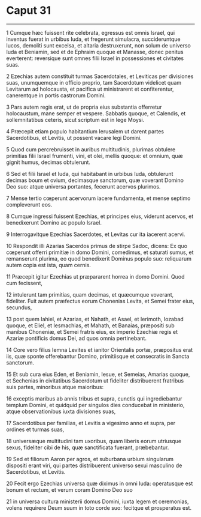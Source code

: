 # Caput 31

***

1 Cumque hæc fuissent rite celebrata, egressus est omnis Israel, qui inventus fuerat in urbibus Iuda, et fregerunt simulacra, succideruntque lucos, demoliti sunt excelsa, et altaria destruxerunt, non solum de universo Iuda et Beniamin, sed et de Ephraim quoque et Manasse, donec penitus everterent: reversique sunt omnes filii Israel in possessiones et civitates suas.

2 Ezechias autem constituit turmas Sacerdotales, et Leviticas per divisiones suas, unumquemque in officio proprio, tam Sacerdotum videlicet quam Levitarum ad holocausta, et pacifica ut ministrarent et confiterentur, canerentque in portis castrorum Domini.

3 Pars autem regis erat, ut de propria eius substantia offerretur holocaustum, mane semper et vespere. Sabbatis quoque, et Calendis, et sollemnitatibus ceteris, sicut scriptum est in lege Moysi.

4 Præcepit etiam populo habitantium Ierusalem ut darent partes Sacerdotibus, et Levitis, ut possent vacare legi Domini.

5 Quod cum percrebruisset in auribus multitudinis, plurimas obtulere primitias filii Israel frumenti, vini, et olei, mellis quoque: et omnium, quæ gignit humus, decimas obtulerunt.

6 Sed et filii Israel et Iuda, qui habitabant in urbibus Iuda, obtulerunt decimas boum et ovium, decimasque sanctorum, quæ voverant Domino Deo suo: atque universa portantes, fecerunt acervos plurimos.

7 Mense tertio cœperunt acervorum iacere fundamenta, et mense septimo compleverunt eos.

8 Cumque ingressi fuissent Ezechias, et principes eius, viderunt acervos, et benedixerunt Domino ac populo Israel.

9 Interrogavitque Ezechias Sacerdotes, et Levitas cur ita iacerent acervi.

10 Respondit illi Azarias Sacerdos primus de stirpe Sadoc, dicens: Ex quo cœperunt offerri primitiæ in domo Domini, comedimus, et saturati sumus, et remanserunt plurima, eo quod benedixerit Dominus populo suo: reliquarum autem copia est ista, quam cernis.

11 Præcepit igitur Ezechias ut præpararent horrea in domo Domini. Quod cum fecissent,

12 intulerunt tam primitias, quam decimas, et quæcumque voverant, fideliter. Fuit autem præfectus eorum Chonenias Levita, et Semei frater eius, secundus,

13 post quem Iahiel, et Azarias, et Nahath, et Asael, et Ierimoth, Iozabad quoque, et Eliel, et Iesmachias, et Mahath, et Banaias, præpositi sub manibus Choneniæ, et Semei fratris eius, ex imperio Ezechiæ regis et Azariæ pontificis domus Dei, ad quos omnia pertinebant.

14 Core vero filius Iemna Levites et ianitor Orientalis portæ, præpositus erat iis, quæ sponte offerebantur Domino, primitiisque et consecratis in Sancta sanctorum.

15 Et sub cura eius Eden, et Beniamin, Iesue, et Semeias, Amarias quoque, et Sechenias in civitatibus Sacerdotum ut fideliter distribuerent fratribus suis partes, minoribus atque maioribus:

16 exceptis maribus ab annis tribus et supra, cunctis qui ingrediebantur templum Domini, et quidquid per singulos dies conducebat in ministerio, atque observationibus iuxta divisiones suas,

17 Sacerdotibus per familias, et Levitis a vigesimo anno et supra, per ordines et turmas suas,

18 universæque multitudini tam uxoribus, quam liberis eorum utriusque sexus, fideliter cibi de his, quæ sanctificata fuerant, præbebantur.

19 Sed et filiorum Aaron per agros, et suburbana urbium singularum dispositi erant viri, qui partes distribuerent universo sexui masculino de Sacerdotibus, et Levitis.

20 Fecit ergo Ezechias universa quæ diximus in omni Iuda: operatusque est bonum et rectum, et verum coram Domino Deo suo

21 in universa cultura ministerii domus Domini, iuxta legem et ceremonias, volens requirere Deum suum in toto corde suo: fecitque et prosperatus est.

